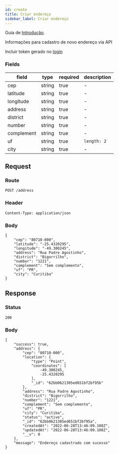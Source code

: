 ```yaml
---
id: create
title: Criar endereço
sidebar_label: Criar endereço
---
```


Guia de [Introdução](introduction.md).

Informações para cadastro de novo endereço via API

Incluir token gerado no [login](authentication)

### Fields

| field | type | required | description |
|---|---|---|---|
| cep | string | true | - |
| latitude | string | true | - |
| longitude | string | true | - |
| address | string | true | - |
| district | string | true | - |
| number | string | true | - |
| complement | string | true | - |
| uf | string | true | `length: 2` |
| city | string | true | - |



## Request

### Route

    POST /address

### Header

    Content-Type: application/json

### Body

    {
        "cep": "80710-000",
        "latitude": "-25.4320295",
        "longitude": "-49.300245",
        "address": "Rua Padre Agostinho",
        "district": "Bigorrilho",
        "number": "1221",
        "complement": "Sem complemento",
        "uf": "PR",
        "city": "Curitiba"
    }

## Response

### Status

    200

### Body

    {
        "success": true,
        "address": {
            "cep": "80710-000",
            "location": {
                "type": "Point",
                "coordinates": [
                    -49.300245,
                    -25.4320295
                ],
                "_id": "62bb0621305ed651bf2bf95b"
            },
            "address": "Rua Padre Agostinho",
            "district": "Bigorrilho",
            "number": "1221",
            "complement": "Sem complemento",
            "uf": "PR",
            "city": "Curitiba",
            "status": "active",
            "_id": "62bb0621305ed651bf2bf95a",
            "createdAt": "2022-06-28T13:46:09.108Z",
            "updatedAt": "2022-06-28T13:46:09.108Z",
            "__v": 0
        },
        "message": "Endereço cadastrado com sucesso"
    }
